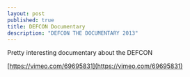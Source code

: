 ```yaml
---
layout: post
published: true
title: DEFCON Documentary
description: "DEFCON THE DOCUMENTARY 2013"
---
```


Pretty interesting documentary about the DEFCON

[https://vimeo.com/69695831](https://vimeo.com/69695831)
